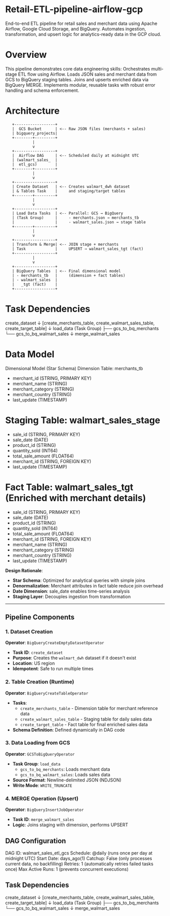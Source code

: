 # Retail-ETL-pipeline-airflow-gcp
End-to-end ETL pipeline for retail sales and merchant data using Apache Airflow, Google Cloud Storage, and BigQuery. Automates ingestion, transformation, and upsert logic for analytics-ready data in the GCP cloud.
# Overview
This pipeline demonstrates core data engineering skills:
Orchestrates multi-stage ETL flow using Airflow.
Loads JSON sales and merchant data from GCS to BigQuery staging tables.
Joins and upserts enriched data via BigQuery MERGE.
Implements modular, reusable tasks with robust error handling and schema enforcement.

# Architecture
       +------------------+
       |  GCS Bucket      | <-- Raw JSON files (merchants + sales)
       | bigquery_projects|
       +--------+---------+
                |
                v
       +------------------+
       |  Airflow DAG     | <-- Scheduled daily at midnight UTC
       | (walmart_sales_  |
       |  etl_gcs)        |
       +--------+---------+
                |
                v
       +------------------+
       | Create Dataset   | <-- Creates walmart_dwh dataset
       | & Tables Task    |     and staging/target tables
       +--------+---------+
                |
                v
       +------------------+
       | Load Data Tasks  | <-- Parallel: GCS → BigQuery
       | (Task Group)     |     - merchants.json → merchants_tb
       |                  |     - walmart_sales.json → stage table
       +--------+---------+
                |
                v
       +------------------+
       | Transform & Merge| <-- JOIN stage + merchants
       | Task             |     UPSERT → walmart_sales_tgt (fact)
       +------------------+
                |
                v
       +------------------+
       | BigQuery Tables  | <-- Final dimensional model
       | - merchants_tb   |     (dimension + fact tables)
       | - walmart_sales  |
       |   _tgt (fact)    |
       +------------------+

       
# Task Dependencies
create_dataset 
    ↓
[create_merchants_table, create_walmart_sales_table, create_target_table]
    ↓
load_data (Task Group)
    ├── gcs_to_bq_merchants
    └── gcs_to_bq_walmart_sales
    ↓
merge_walmart_sales




# Data Model
Dimensional Model (Star Schema)
Dimension Table: merchants_tb
- merchant_id (STRING, PRIMARY KEY)
- merchant_name (STRING)
- merchant_category (STRING)
- merchant_country (STRING)
- last_update (TIMESTAMP)

# Staging Table: walmart_sales_stage
- sale_id (STRING, PRIMARY KEY)
- sale_date (DATE)
- product_id (STRING)
- quantity_sold (INT64)
- total_sale_amount (FLOAT64)
- merchant_id (STRING, FOREIGN KEY)
- last_update (TIMESTAMP)

# Fact Table: walmart_sales_tgt (Enriched with merchant details)
- sale_id (STRING, PRIMARY KEY)
- sale_date (DATE)
- product_id (STRING)
- quantity_sold (INT64)
- total_sale_amount (FLOAT64)
- merchant_id (STRING, FOREIGN KEY)
- merchant_name (STRING)
- merchant_category (STRING)
- merchant_country (STRING)
- last_update (TIMESTAMP)

**Design Rationale**:
- **Star Schema**: Optimized for analytical queries with simple joins
- **Denormalization**: Merchant attributes in fact table reduce join overhead
- **Date Dimension**: sale_date enables time-series analysis
- **Staging Layer**: Decouples ingestion from transformation

---

## Pipeline Components

### 1. Dataset Creation
**Operator**: `BigQueryCreateEmptyDatasetOperator`
- **Task ID**: `create_dataset`
- **Purpose**: Creates the `walmart_dwh` dataset if it doesn't exist
- **Location**: US region
- **Idempotent**: Safe to run multiple times

### 2. Table Creation (Runtime)
**Operator**: `BigQueryCreateTableOperator`
- **Tasks**: 
  - `create_merchants_table` - Dimension table for merchant reference data
  - `create_walmart_sales_table` - Staging table for daily sales data
  - `create_target_table` - Fact table for final enriched sales data
- **Schema Definition**: Defined dynamically in DAG code

### 3. Data Loading from GCS
**Operator**: `GCSToBigQueryOperator`
- **Task Group**: `load_data`
  - `gcs_to_bq_merchants`: Loads merchant data
  - `gcs_to_bq_walmart_sales`: Loads sales data
- **Source Format**: Newline-delimited JSON (NDJSON)
- **Write Mode**: `WRITE_TRUNCATE`

### 4. MERGE Operation (Upsert)
**Operator**: `BigQueryInsertJobOperator`
- **Task ID**: `merge_walmart_sales`
- **Logic**: Joins staging with dimension, performs UPSERT

## DAG Configuration
DAG ID: walmart_sales_etl_gcs
Schedule: @daily (runs once per day at midnight UTC)
Start Date: days_ago(1)
Catchup: False (only processes current data, no backfilling)
Retries: 1 (automatically retries failed tasks once)
Max Active Runs: 1 (prevents concurrent executions)

## Task Dependencies
create_dataset
    ↓
[create_merchants_table, create_walmart_sales_table, create_target_table]
    ↓
load_data (Task Group)
    ├── gcs_to_bq_merchants
    └── gcs_to_bq_walmart_sales
    ↓
merge_walmart_sales




